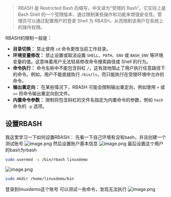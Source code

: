 >RBASH 是 Restricted Bash 的缩写，中文译为“受限的 Bash”。它实际上是 Bash Shell 的一个受限版本，通过限制某些操作和功能来增强安全性。管理员可以通过配置用户的登录 Shell 为 RBASH，从而限制该用户在系统上的操作权限。

RBASH的限制一般是：
- **目录切换：** 禁止使用 `cd` 命令更改当前工作目录。
- **环境变量修改：** 禁止设置或取消设置 `SHELL`、`PATH`、`ENV` 或 `BASH_ENV` 等环境变量的值。这意味着用户无法轻易修改命令搜索路径或 Shell 的行为。
- **命令执行：** 命令名称中不能包含斜杠 `/`，这有效地阻止了用户执行任意路径下的命令。例如，用户不能直接执行 `/bin/ls`，而只能执行在受限环境中允许的命令。
- **输出重定向：** 在某些情况下，RBASH 可能会限制输出重定向，例如使用 `>` 或 `>>` 将命令输出重定向到文件。
- **内置命令参数：** 限制将包含斜杠的文件名指定为内置命令的参数，例如 `hash` 命令的 `-p` 选项。

## 设置RBASH
我这里学习一下如何设置RBASH：
先看一下自己环境有没有bash，并且创建一个测试账号
![image.png](https://gitee.com/bx33661/image/raw/master/path/20250113121049.png)
然后设置账户基本信息
![image.png](https://gitee.com/bx33661/image/raw/master/path/20250113121257.png)
最后设置这个用户的bash为rbash
```bash
sudo usermod -s /bin/rbash linuxdemo
```
![image.png](https://gitee.com/bx33661/image/raw/master/path/20250113121513.png)
```bash
sudo mkdir /home/linuxdemo/bin
```

登录到linuxdemo这个账号
可以测试一些命令，发现无法执行
![image.png](https://gitee.com/bx33661/image/raw/master/path/20250113122302.png)
